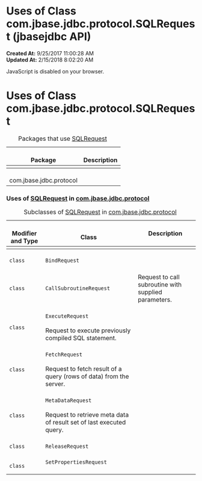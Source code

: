 # Uses of Class com.jbase.jdbc.protocol.SQLRequest (jbasejdbc   API)

**Created At:** 9/25/2017 11:00:28 AM  
**Updated At:** 2/15/2018 8:02:20 AM  

<script type="text/javascript"><!--
    try {
        if (location.href.indexOf('is-external=true') == -1) {
            parent.document.title="Uses of Class com.jbase.jdbc.protocol.SQLRequest (jbasejdbc   API)";
        }
    }
    catch(err) {
    }
//--></script><noscript><div>JavaScript is disabled on your browser.</div></noscript><!-- ========= START OF TOP NAVBAR ======= -->
<!--   -->

<script type="text/javascript"><!--
  allClassesLink = document.getElementById("allclasses_navbar_top");
  if(window==top) {
    allClassesLink.style.display = "block";
  }
  else {
    allClassesLink.style.display = "none";
  }
  //--></script>
<!--   -->
<!-- ========= END OF TOP NAVBAR ========= -->
# Uses of Class com.jbase.jdbc.protocol.SQLRequest

| <br>Package<br> | <br>Description<br> |
| --- | --- |
<caption>&nbsp;<span>Packages that use <a href="/39240-protocol/com_jbase_jdbc_protocol_SQLRequest" title="class in com.jbase.jdbc.protocol">SQLRequest</a></span><span class="tabEnd">&nbsp;</span>&nbsp;</caption>| <br>com.jbase.jdbc.protocol<br> | <br><br> |






<!--   -->

### Uses of [SQLRequest](/39240-protocol/com_jbase_jdbc_protocol_SQLRequest "class in com.jbase.jdbc.protocol") in [com.jbase.jdbc.protocol](/39240-protocol/com_jbase_jdbc_protocol_package-summary)


| <br>Modifier and Type<br> | <br>Class<br> | Description<br> |
| --- | --- | --- |
<caption>&nbsp;<span>Subclasses of <a href="/39240-protocol/com_jbase_jdbc_protocol_SQLRequest" title="class in com.jbase.jdbc.protocol">SQLRequest</a> in <a href="/39240-protocol/com_jbase_jdbc_protocol_package-summary">com.jbase.jdbc.protocol</a></span><span class="tabEnd">&nbsp;</span>&nbsp;</caption>| <br>`class `<br> | <br>`BindRequest`<br> | <br>Request to bind parameters to previously precompiled (or prepared) SQL statement.<br> |
| <br>`class `<br> | <br>`CallSubroutineRequest`<br> | <br>Request to call subroutine with supplied parameters.<br> |
| <br>`class `<br> | <br>`ExecuteRequest`<br><br>Request to execute previously compiled SQL statement.<br> | <br> |
| <br>`class `<br> | <br>`FetchRequest`<br><br>Request to fetch result of a query (rows of data) from the server.<br> | <br> |
| <br>`class `<br> | <br>`MetaDataRequest`<br><br>Request to retrieve meta data of result set of last executed query.<br> | <br> |
| <br>`class `<br> | <br>`ReleaseRequest`<br> | <br> |
| <br>`class `<br> | <br>`SetPropertiesRequest`<br><br> | <br> |
<!-- ======= START OF BOTTOM NAVBAR ====== -->
<!--   -->
